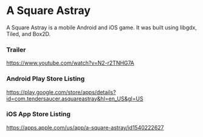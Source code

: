 # A Square Astray
A Square Astray is a mobile Android and iOS game. It was built using libgdx, Tiled, and Box2D.

### Trailer
https://www.youtube.com/watch?v=N2-r2TNHG7A

### Android Play Store Listing
https://play.google.com/store/apps/details?id=com.tendersaucer.asquareastray&hl=en_US&gl=US

### iOS App Store Listing
https://apps.apple.com/us/app/a-square-astray/id1540222627
